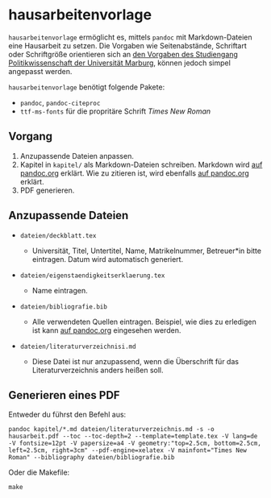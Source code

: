 # hausarbeitenvorlage

`hausarbeitenvorlage` ermöglicht es, mittels `pandoc` mit Markdown-Dateien eine Hausarbeit zu setzen. Die Vorgaben wie Seitenabstände, Schriftart oder Schriftgröße orientieren sich an [den Vorgaben des Studiengang Politikwissenschaft der Universität Marburg](https://www.uni-marburg.de/fb03/politikwissenschaft/eipoe/mitarbeiterinnen/hinweise), können jedoch simpel angepasst werden.

`hausarbeitenvorlage` benötigt folgende Pakete:

- `pandoc`, `pandoc-citeproc`
- `ttf-ms-fonts` für die propritäre Schrift *Times New Roman*

## Vorgang
1. Anzupassende Dateien anpassen.
2. Kapitel in `kapitel/` als Markdown-Dateien schreiben. Markdown wird [auf pandoc.org](https://pandoc.org/MANUAL.html#pandocs-markdown) erklärt.  Wie zu zitieren ist, wird ebenfalls [auf pandoc.org](https://pandoc.org/demo/CITATIONS) erklärt.
3. PDF generieren.

## Anzupassende Dateien

- `dateien/deckblatt.tex`
  - Universität, Titel, Untertitel, Name, Matrikelnummer, Betreuer*in bitte eintragen. Datum wird automatisch generiert.

- `dateien/eigenstaendigkeitserklaerung.tex`
  - Name eintragen.

- `dateien/bibliografie.bib`
  - Alle verwendeten Quellen eintragen. Beispiel, wie dies zu erledigen ist kann [auf pandoc.org](https://pandoc.org/demo/biblio.bib) eingesehen werden.

- `dateien/literaturverzeichnisi.md`
  - Diese Datei ist nur anzupassend, wenn die Überschrift für das Literaturverzeichnis anders heißen soll.

## Generieren eines PDF

Entweder du führst den Befehl aus:

`pandoc kapitel/*.md dateien/literaturverzeichnis.md -s -o hausarbeit.pdf --toc --toc-depth=2 --template=template.tex -V lang=de -V fontsize=12pt -V papersize=a4 -V geometry:"top=2.5cm, bottom=2.5cm, left=2.5cm, right=3cm" --pdf-engine=xelatex -V mainfont="Times New Roman" --bibliography dateien/bibliografie.bib`

Oder die Makefile:

`make`
